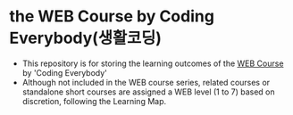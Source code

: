 # the WEB Course by Coding Everybody(생활코딩)

- This repository is for storing the learning outcomes of the [WEB Course](https://opentutorials.org/course/3083) by 'Coding Everybody'
- Although not included in the WEB course series, related courses or standalone short courses are assigned a WEB level (1 to 7) based on discretion, following the Learning Map.
